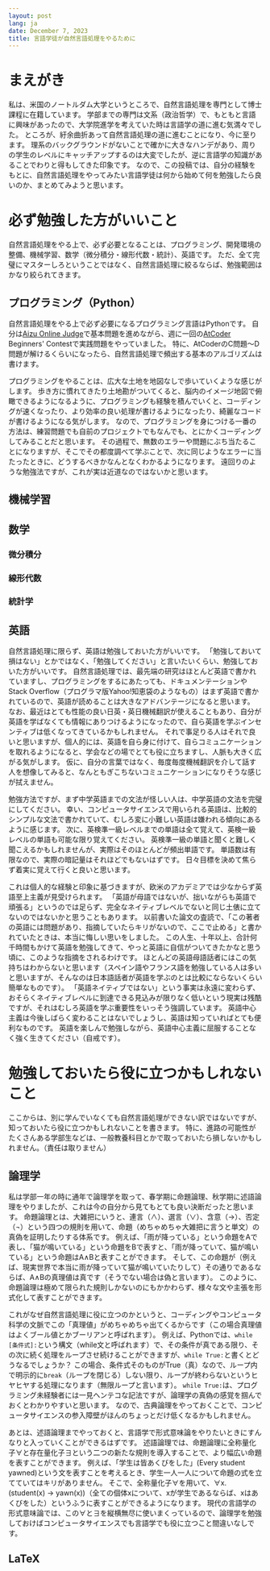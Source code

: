 ```yaml
---
layout: post
lang: ja
date: December 7, 2023
title: 言語学徒が自然言語処理をやるために
---
```


# まえがき
私は、米国のノートルダム大学というところで、自然言語処理を専門として博士課程に在籍しています。
学部までの専門は文系（政治哲学）で、もともと言語に興味があったので、大学院進学を考えていた時は言語学の道に進む気満々でした。
ところが、紆余曲折あって自然言語処理の道に進むことになり、今に至ります。
理系のバックグラウンドがないことで確かに大きなハンデがあり、周りの学生のレベルにキャッチアップするのは大変でしたが、逆に言語学の知識があることでわりと得もしてきた印象です。
なので、この投稿では、自分の経験をもとに、自然言語処理をやってみたい言語学徒は何から始めて何を勉強したら良いのか、まとめてみようと思います。

# 必ず勉強した方がいいこと
自然言語処理をやる上で、必ず必要となることは、プログラミング、開発環境の整備、機械学習、数学（微分積分・線形代数・統計）、英語です。
ただ、全て完璧にマスターしろということではなく、自然言語処理に絞るならば、勉強範囲はかなり絞られてきます。

## プログラミング（Python）
自然言語処理をやる上で必ず必要になるプログラミング言語はPythonです。
自分は[Aizu Online Judge](https://judge.u-aizu.ac.jp/onlinejudge/)で基本問題を進めながら、週に一回の[AtCoder](https://atcoder.jp/) Beginners' Contestで実践問題をやっていました。
特に、AtCoderのC問題〜D問題が解けるくらいになったら、自然言語処理で頻出する基本のアルゴリズムは書けます。

プログラミングをやることは、広大な土地を地図なしで歩いていくような感じがします。
歩き方に慣れてきたり土地勘がついてくると、脳内のイメージ地図で俯瞰できるようになるように、プログラミングも経験を積んでいくと、コーディングが速くなったり、より効率の良い処理が書けるようになったり、綺麗なコードが書けるようになる気がします。
なので、プログラミングを身につける一番の方法は、練習問題でも自前のプロジェクトでもなんでも、とにかくコーディングしてみることだと思います。
その過程で、無数のエラーや問題にぶち当たることになりますが、そこでその都度調べて学ぶことで、次に同じようなエラーに当たったときに、どうするべきかなんとなくわかるようになります。
遠回りのような勉強法ですが、これが実は近道なのではないかと思います。

## 機械学習

## 数学

### 微分積分

### 線形代数

### 統計学

## 英語
自然言語処理に限らず、英語は勉強しておいた方がいいです。
「勉強しておいて損はない」とかではなく、「勉強してください」と言いたいくらい、勉強しておいた方がいいです。
自然言語処理では、最先端の研究はほとんど英語で書かれていますし、プログラミングをするにあたっても、ドキュメンテーションやStack Overflow（プログラマ版Yahoo!知恵袋のようなもの）はまず英語で書かれているので、英語が読めることは大きなアドバンテージになると思います。
なお、最近はとても性能の良い日英・英日機械翻訳が使えることもあり、自分が英語を学ばなくても情報にありつけるようになったので、自ら英語を学ぶインセンティブは低くなってきているかもしれません。
それで事足りる人はそれで良いと思いますが、個人的には、英語を自ら身に付けて、自らコミュニケーションを取れるようになると、学会などの場でとても役に立ちますし、人脈も大きく広がる気がします。
仮に、自分の言葉ではなく、毎度毎度機械翻訳を介して話す人を想像してみると、なんともぎこちないコミュニケーションになりそうな感じが拭えません。

勉強方法ですが、まず中学英語までの文法が怪しい人は、中学英語の文法を完璧にしてください。
幸い、コンピュータサイエンスで用いられる英語は、比較的シンプルな文法で書かれていて、むしろ変に小難しい英語は嫌われる傾向にあるように感じます。
次に、英検準一級レベルまでの単語は全て覚えて、英検一級レベルの単語も可能な限り覚えてください。
英検準一級の単語と聞くと難しく聞こえるかもしれませんが、実際はそのほとんどが頻出単語です。
単語数は有限なので、実際の暗記量はそれほどでもないはずです。
日々目標を決めて焦らず着実に覚えて行くと良いと思います。

これは個人的な経験と印象に基づきますが、欧米のアカデミアでは少なからず英語至上主義が見受けられます。
「英語が母語ではないが、拙いながらも英語で頑張る」というのでは足らず、完全なネイティブレベルでないと同じ土俵に立てないのではないかと思うこともあります。
以前書いた論文の査読で、「この著者の英語には問題があり、指摘していたらキリがないので、ここで止める」と書かれていたときは、本当に悔しい思いをしました。
この人生、十年以上、合計何千時間もかけて英語を勉強してきて、やっと英語に自信がついてきたかなと思う頃に、このような指摘をされるわけです。
ほとんどの英語母語話者にはこの気持ちはわからないと思います（スペイン語やフランス語を勉強している人は多いと思いますが、そんなのは日本語話者が英語を学ぶのとは比較にならないくらい簡単なものです）。
「英語ネイティブではない」という事実は永遠に変わらず、おそらくネイティブレベルに到達できる見込みが限りなく低いという現実は残酷ですが、それはむしろ英語を学ぶ重要性をいっそう強調しています。
英語中心主義は今後しばらく変わることはないでしょうし、英語は知っていればとても便利なものです。
英語を楽しんで勉強しながら、英語中心主義に屈服することなく強く生きてください（自戒です）。

# 勉強しておいたら役に立つかもしれないこと
ここからは、別に学んでいなくても自然言語処理ができない訳ではないですが、知っておいたら役に立つかもしれないことを書きます。
特に、進路の可能性がたくさんある学部生などは、一般教養科目とかで取っておいたら損しないかもしれません。（責任は取りません）

## 論理学
私は学部一年の時に通年で論理学を取って、春学期に命題論理、秋学期に述語論理をやりましたが、これは今の自分から見てもとても良い決断だったと思います。
命題論理とは、大雑把にいうと、連言（∧）、選言（∨）、含意（→）、否定（¬）という四つの規則を用いて、命題（めちゃめちゃ大雑把に言うと単文）の真偽を証明したりする体系です。
例えば、「雨が降っている」という命題をAで表し、「猫が鳴いている」という命題をBで表すと、「雨が降っていて、猫が鳴いている」という命題はA∧Bと表すことができます。
そして、この命題が（例えば、現実世界で本当に雨が降っていて猫が鳴いていたりして）その通りであるならば、A∧Bの真理値は真です（そうでない場合は偽と言います）。
このように、命題論理は極めて限られた規則しかないのにもかかわらず、様々な文や主張を形式化して表すことができます。

これがなぜ自然言語処理に役に立つのかというと、コーディングやコンピュータ科学の文脈でこの「真理値」がめちゃめちゃ出てくるからです（この場合真理値はよくブール値とかブーリアンと呼ばれます）。
例えば、Pythonでは、`while [条件式]:`という構文（while文と呼ばれます）で、その条件が真である限り、その次に続く処理をループさせ続けることができますが、`while True:`と書くとどうなるでしょうか？
この場合、条件式そのものがTrue（真）なので、ループ内で明示的に`break`（ループを閉じる）しない限り、ループが終わらないというヒヤヒヤする処理になります（無限ループと言います）。
`while True:`は、プログラミング未経験者には一見ヘンテコな記法ですが、論理学の真偽の感覚を掴んでおくとわかりやすいと思います。
なので、古典論理をやっておくことで、コンピュータサイエンスの参入障壁がほんのちょっとだけ低くなるかもしれません。

あとは、述語論理までやっておくと、言語学で形式意味論をやりたいときにすんなりと入っていくことができるはずです。
述語論理では、命題論理に全称量化子∀と存在量化子∃という二つの新たな規則を導入することで、より幅広い命題を表すことができます。
例えば、「学生は皆あくびをした」(Every student yawned)という文を表すことを考えるとき、学生一人一人について命題の式を立てていてはキリがありません。
そこで、全称量化子∀を用いて、∀x.(student(x) → yawn(x))（全ての個体xについて、xが学生であるならば、xはあくびをした）というふうに表すことができるようになります。
現代の言語学の形式意味論では、この∀と∃を縦横無尽に使いまくっているので、論理学を勉強しておけばコンピュータサイエンスでも言語学でも役に立つこと間違いなしです。

## LaTeX